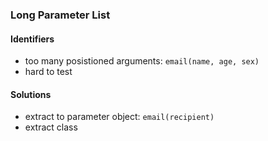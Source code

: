 ### Long Parameter List

#### Identifiers
- too many posistioned arguments: `email(name, age, sex)`
- hard to test

#### Solutions
- extract to parameter object: `email(recipient)`
- extract class

